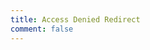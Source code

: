 ```yaml
---
title: Access Denied Redirect
comment: false
---
```


<EmailSubscription memo="Get notified when we complete this content and about much other important news." />